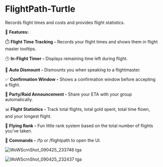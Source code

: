 # FlightPath-Turtle
Records flight times and costs and provides flight statistics.

🌟 **Features:** 

⏱️ **Flight Time Tracking -** Records your flight times and shows them in flight master tooltips.

🕒 **In-Flight Timer -** Displays remaining time left during flight.

🐎 **Auto Dismount -** Dismounts you when speaking to a flightmaster.

✅ **Confirmation Window -** Shows a confirmation window before accepting a flight.

📢 **Party/Raid Announcement -** Share your ETA with your group automatically.

📊 **Flight Statistics -** Track total flights, total gold spent, total time flown, and your longest flight.

🏅 **Flying Rank -** Fun little rank system based on the total number of flights you've taken.

💬 **Commands -** /fp or /flightpath to open the UI.


![WoWScrnShot_090425_233746 tga](https://github.com/user-attachments/assets/69c1ee5a-5a84-43fc-8e9e-8dbe414b0a49)

![WoWScrnShot_090425_232437 tga](https://github.com/user-attachments/assets/1a0bf546-f63d-4e18-9434-55a58ab90faa)
